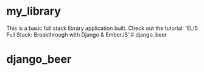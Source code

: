 # my_library

This is a basic full stack library application built. Check out the tutorial: 'ELI5 Full Stack: Breakthrough with Django & EmberJS'.# django_beer
# django_beer
